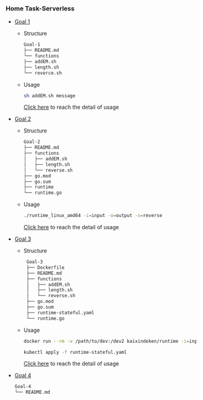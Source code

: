 ### Home Task-Serverless

* [Goal 1](/Goal-1)
  * Structure 
    ```bash
    Goal-1
    ├── README.md
    └── functions
    ├── addEM.sh
    ├── length.sh
    └── reverce.sh
    ```
  * Usage
    ```bash
    sh addEM.sh message
    ```
    [Click here](/Goal-1/README.md) to reach the detail of usage

    
* [Goal 2](/Goal-2)
    * Structure
      ```bash
      Goal-2
      ├── README.md
      ├── functions
      │   ├── addEM.sh
      │   ├── length.sh
      │   └── reverse.sh
      ├── go.mod
      ├── go.sum
      ├── runtime
      └── runtime.go
      ```

    * Usage
      ```bash
      ./runtime_linux_amd64 -i=input -o=output -s=reverse
      ```
      [Click here](/Goal-2/README.md) to reach the detail of usage


* [Goal 3](/Goal-3)

  * Structure
    ```bash
     Goal-3
     ├── Dockerfile
     ├── README.md
     ├── functions
     │   ├── addEM.sh
     │   ├── length.sh
     │   └── reverse.sh
     ├── go.mod
     ├── go.sum
     ├── runtime-stateful.yaml
     └── runtime.go
     ```
  * Usage
    ```bash
    docker run --rm -v /path/to/dev:/dev2 kaixindeken/runtime -i=input -o=output -s=reverse
    ```
    ```bash
    kubectl apply -f runtime-stateful.yaml
    ```
    [Click here](/Goal-3/README.md) to reach the detail of usage


* [Goal 4](/Goal-4)

  ```bash
  Goal-4
  └── README.md
  ```